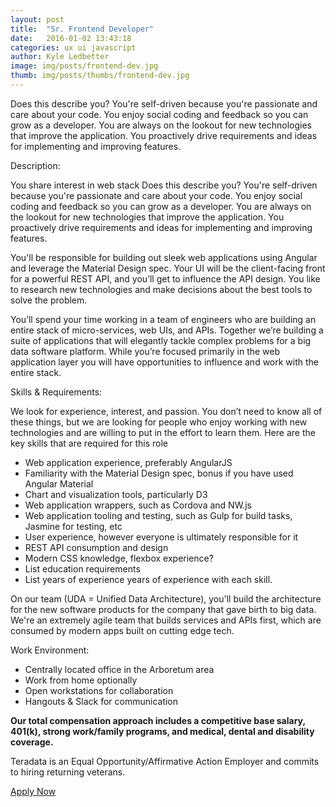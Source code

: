 ```yaml
---
layout: post
title:  "Sr. Frontend Developer"
date:   2016-01-02 13:43:18
categories: ux ui javascript
author: Kyle Ledbetter
image: img/posts/frontend-dev.jpg
thumb: img/posts/thumbs/frontend-dev.jpg
---
```

Does this describe you? You're self-driven because you're passionate and care about your code. You enjoy social coding and feedback so you can grow as a developer. You are always on the lookout for new technologies that improve the application. You proactively drive requirements and ideas for implementing and improving features.

Description:

You share interest in web stack
Does this describe you? You're self-driven because you're passionate and care about your code. You enjoy social coding and feedback so you can grow as a developer. You are always on the lookout for new technologies that  improve the application. You proactively drive requirements and ideas for implementing and improving features.

You'll be responsible for building out sleek web applications using Angular and leverage the Material Design spec. Your UI will be the client-facing front for a powerful REST API, and you’ll get to influence the API design. You like to research new technologies and make decisions about the best tools to solve the problem.

You’ll spend your time working in a team of engineers who are building an entire stack of micro-services, web UIs, and APIs. Together we’re building a suite of applications that will elegantly tackle complex problems for a big data software platform. While you’re focused primarily in the web application layer you will have opportunities to influence and work with the entire stack.

Skills & Requirements:

We look for experience, interest, and passion. You don’t need to know all of these things, but we are looking for people who enjoy working with new technologies and are willing to put in the effort to learn them. Here are the key skills that are required for this role

- Web application experience, preferably AngularJS
- Familiarity with the Material Design spec, bonus if you have used Angular Material
- Chart and visualization tools, particularly D3
- Web application wrappers, such as Cordova and NW.js
- Web application tooling and testing, such as Gulp for build tasks, Jasmine for testing, etc
- User experience, however everyone is ultimately responsible for it
- REST API consumption and design
- Modern CSS knowledge, flexbox experience?
- List education requirements
- List years of experience years of experience with each skill.

On our team (UDA = Unified Data Architecture), you'll build the  architecture for the new software products for the company that gave birth to big data. We're an extremely agile team that builds services and APIs first, which are consumed by modern apps built on cutting edge tech.

Work Environment:

- Centrally located office in the Arboretum area
- Work from home optionally
- Open workstations for collaboration
- Hangouts &amp; Slack for communication

**Our total compensation approach includes a competitive base salary, 401(k), strong work/family programs, and medical, dental and disability coverage.**

Teradata is an Equal Opportunity/Affirmative Action Employer and commits to hiring returning veterans.

<a href="https://teradata.taleo.net/careersection/prof/jobdetail.ftl?job=163662" class="mdl-button mdl-js-button mdl-button--raised mdl-js-ripple-effect mdl-button--accent" target="_blank">
  Apply Now
</a>
